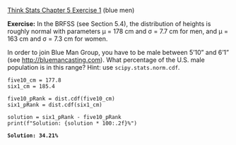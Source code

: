 [Think Stats Chapter 5 Exercise 1](http://greenteapress.com/thinkstats2/html/thinkstats2006.html#toc50) (blue men)

**Exercise:** In the BRFSS (see Section 5.4), the distribution of heights is roughly normal with parameters µ = 178 cm and σ = 7.7 cm for men, and µ = 163 cm and σ = 7.3 cm for women.

In order to join Blue Man Group, you have to be male between 5’10” and 6’1” (see http://bluemancasting.com). What percentage of the U.S. male population is in this range? Hint: use `scipy.stats.norm.cdf`.

```
five10_cm = 177.8
six1_cm = 185.4

five10_pRank = dist.cdf(five10_cm)
six1_pRank = dist.cdf(six1_cm)

solution = six1_pRank - five10_pRank
print(f"Solution: {solution * 100:.2f}%")
```

**```Solution: 34.21%```**
